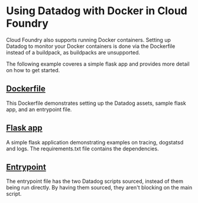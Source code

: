 # Using Datadog with Docker in Cloud Foundry

Cloud Foundry also supports running Docker containers. Setting up Datadog to monitor your Docker containers is done via the Dockerfile instead of a buildpack, as buildpacks are unsupported.

The following example coveres a simple flask app and provides more detail on how to get started.

## [Dockerfile](Dockerfile)

This Dockerfile demonstrates setting up the Datadog assets, sample flask app, and an entrypoint file.

## [Flask app](app)

A simple flask application demonstrating examples on tracing, dogstatsd and logs. The requirements.txt file contains the dependencies.

## [Entrypoint](entrypoint.sh)

The entrypoint file has the two Datadog scripts sourced, instead of them being run directly. By having them sourced, they aren't blocking on the main script.
